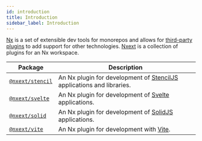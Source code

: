 ```yaml
---
id: introduction
title: Introduction
sidebar_label: Introduction
---
```


[Nx](https://nx.dev/) is a set of extensible dev tools for monorepos and allows for [third-party plugins](https://nx.dev/nx-community) to add support for other technologies. [Nxext](https://github.com/nxext/nx-extensions) is a collection of plugins for an Nx workspace.

| Package                                    | Description                                                                                     |
|--------------------------------------------|-------------------------------------------------------------------------------------------------|
| [`@nxext/stencil`](../stencil/overview.md) | An Nx plugin for development of [StencilJS](https://stenciljs.com/) applications and libraries. |
| [`@nxext/svelte`](../svelte/overview.md)   | An Nx plugin for development of [Svelte](https://svelte.dev/) applications.                     |
| [`@nxext/solid`](../solid/overview.md)     | An Nx plugin for development of [SolidJS](https://www.solidjs.com/) applications.               |
| [`@nxext/vite`](../vite/overview.md)       | An Nx plugin for development with [Vite](https://vitejs.dev/).                                  |
